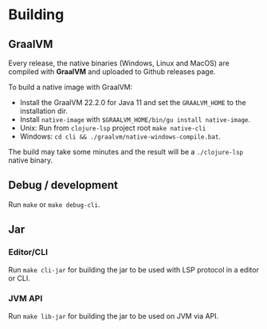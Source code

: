 # Building

## GraalVM

Every release, the native binaries (Windows, Linux and MacOS) are compiled with __GraalVM__ and uploaded to Github releases page.

To build a native image with GraalVM:

- Install the GraalVM 22.2.0 for Java 11 and set the `GRAALVM_HOME` to the installation dir. 
- Install `native-image` with `$GRAALVM_HOME/bin/gu install native-image`. 
- Unix: Run from `clojure-lsp` project root `make native-cli`
- Windows: `cd cli && ./graalvm/native-windows-compile.bat`. 

The build may take some minutes and the result will be a `./clojure-lsp` native binary.

## Debug / development

Run `make` or `make debug-cli`.

## Jar

### Editor/CLI

Run `make cli-jar` for building the jar to be used with LSP protocol in a editor or CLI.

### JVM API

Run `make lib-jar` for building the jar to be used on JVM via API.

